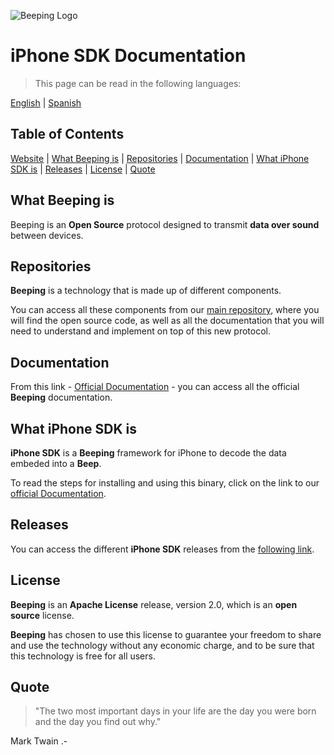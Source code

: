 ![Beeping Logo](https://beeping.io/assets/images/beeping/brand/brand48.png)

# iPhone SDK Documentation

> This page can be read in the following languages:

[English](README.md) | [Spanish](README.es.md)

## Table of Contents

[Website](https://beeping.io) |
[What Beeping is](#what-beeping-is) |
[Repositories](#repositories) |
[Documentation](#documentation) |
[What iPhone SDK is](#what-iphone-sdk-is) |
[Releases](#releases) |
[License](#license) |
[Quote](#quote)

## What Beeping is

Beeping is an **Open Source** protocol designed to transmit **data over sound** between devices.

## Repositories

**Beeping** is a technology that is made up of different components.

You can access all these components from our [main repository](https://github.com/beeping-io), where you will find the open source code, as well as all the documentation that you will need to understand and implement on top of this new protocol.

## Documentation

From this link - [Official Documentation](https://docs.beeping.io) - you can access all the official **Beeping** documentation.

## What iPhone SDK is

**iPhone SDK** is a **Beeping** framework for iPhone to decode the data embeded into a **Beep**.

To read the steps for installing and using this binary, click on the link to our [official Documentation](https://docs.beeping.io).

## Releases

You can access the different **iPhone SDK**  releases from the [following link](https://github.com/beeping-io/sdk-iphone-objective-c/releases).

## License

**Beeping** is an **Apache License** release, version 2.0, which is an **open source** license.

**Beeping** has chosen to use this license to guarantee your freedom to share and use the technology without any economic charge, and to be sure that this technology is free for all users.

## Quote

> "The two most important days in your life are the day you were born and the day you find out why."

Mark Twain .-



